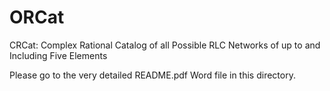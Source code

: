 # ORCat
CRCat: Complex Rational Catalog of all Possible RLC Networks of up to and Including Five Elements

Please go to the very detailed README.pdf Word file in this directory.
